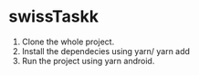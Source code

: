 # swissTaskk
1. Clone the whole project.
2. Install the dependecies using yarn/ yarn add
3. Run the project using yarn android.
